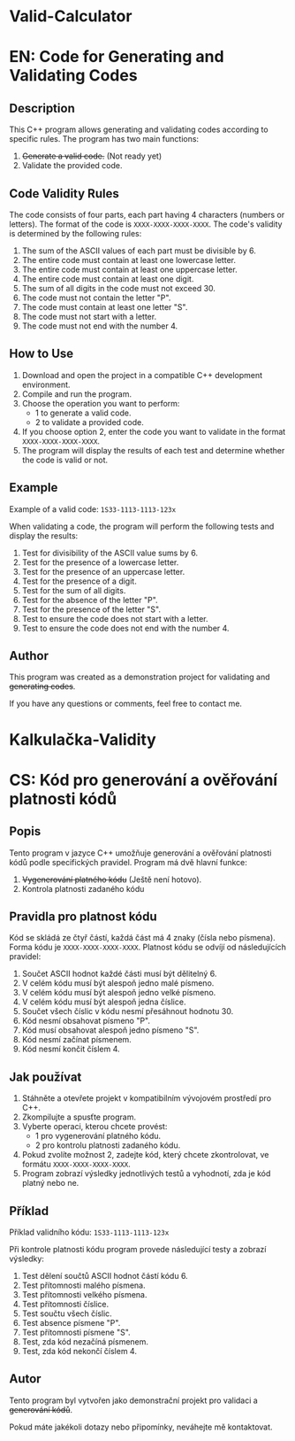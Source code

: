 # Valid-Calculator

# EN: Code for Generating and Validating Codes

## Description

This C++ program allows generating and validating codes according to specific rules. The program has two main functions:
1. ~~Generate a valid code.~~ (Not ready yet)
2. Validate the provided code.

## Code Validity Rules

The code consists of four parts, each part having 4 characters (numbers or letters). The format of the code is `XXXX-XXXX-XXXX-XXXX`. The code's validity is determined by the following rules:

1. The sum of the ASCII values of each part must be divisible by 6.
2. The entire code must contain at least one lowercase letter.
3. The entire code must contain at least one uppercase letter.
4. The entire code must contain at least one digit.
5. The sum of all digits in the code must not exceed 30.
6. The code must not contain the letter "P".
7. The code must contain at least one letter "S".
8. The code must not start with a letter.
9. The code must not end with the number 4.

## How to Use

1. Download and open the project in a compatible C++ development environment.
2. Compile and run the program.
3. Choose the operation you want to perform:
    - 1 to generate a valid code.
    - 2 to validate a provided code.
4. If you choose option 2, enter the code you want to validate in the format `XXXX-XXXX-XXXX-XXXX`.
5. The program will display the results of each test and determine whether the code is valid or not.

## Example

Example of a valid code: `1S33-1113-1113-123x`

When validating a code, the program will perform the following tests and display the results:

1. Test for divisibility of the ASCII value sums by 6.
2. Test for the presence of a lowercase letter.
3. Test for the presence of an uppercase letter.
4. Test for the presence of a digit.
5. Test for the sum of all digits.
6. Test for the absence of the letter "P".
7. Test for the presence of the letter "S".
8. Test to ensure the code does not start with a letter.
9. Test to ensure the code does not end with the number 4.

## Author

This program was created as a demonstration project for validating and ~~generating codes~~.

If you have any questions or comments, feel free to contact me.

# Kalkulačka-Validity

# CS: Kód pro generování a ověřování platnosti kódů

## Popis

Tento program v jazyce C++ umožňuje generování a ověřování platnosti kódů podle specifických pravidel. Program má dvě hlavní funkce: 

1. ~~Vygenerování platného kódu~~ (Ještě není hotovo).
2. Kontrola platnosti zadaného kódu

## Pravidla pro platnost kódu

Kód se skládá ze čtyř částí, každá část má 4 znaky (čísla nebo písmena). Forma kódu je `XXXX-XXXX-XXXX-XXXX`. Platnost kódu se odvíjí od následujících pravidel:

1. Součet ASCII hodnot každé části musí být dělitelný 6.
2. V celém kódu musí být alespoň jedno malé písmeno.
3. V celém kódu musí být alespoň jedno velké písmeno.
4. V celém kódu musí být alespoň jedna číslice.
5. Součet všech číslic v kódu nesmí přesáhnout hodnotu 30.
6. Kód nesmí obsahovat písmeno "P".
7. Kód musí obsahovat alespoň jedno písmeno "S".
8. Kód nesmí začínat písmenem.
9. Kód nesmí končit číslem 4.

## Jak používat

1. Stáhněte a otevřete projekt v kompatibilním vývojovém prostředí pro C++.
2. Zkompilujte a spusťte program.
3. Vyberte operaci, kterou chcete provést:
    - 1 pro vygenerování platného kódu.
    - 2 pro kontrolu platnosti zadaného kódu.
4. Pokud zvolíte možnost 2, zadejte kód, který chcete zkontrolovat, ve formátu `XXXX-XXXX-XXXX-XXXX`.
5. Program zobrazí výsledky jednotlivých testů a vyhodnotí, zda je kód platný nebo ne.

## Příklad

Příklad validního kódu: `1S33-1113-1113-123x`

Při kontrole platnosti kódu program provede následující testy a zobrazí výsledky:

1. Test dělení součtů ASCII hodnot částí kódu 6.
2. Test přítomnosti malého písmena.
3. Test přítomnosti velkého písmena.
4. Test přítomnosti číslice.
5. Test součtu všech číslic.
6. Test absence písmene "P".
7. Test přítomnosti písmene "S".
8. Test, zda kód nezačíná písmenem.
9. Test, zda kód nekončí číslem 4.

## Autor

Tento program byl vytvořen jako demonstrační projekt pro validaci a ~~generování kódů~~.

Pokud máte jakékoli dotazy nebo připomínky, neváhejte mě kontaktovat.
